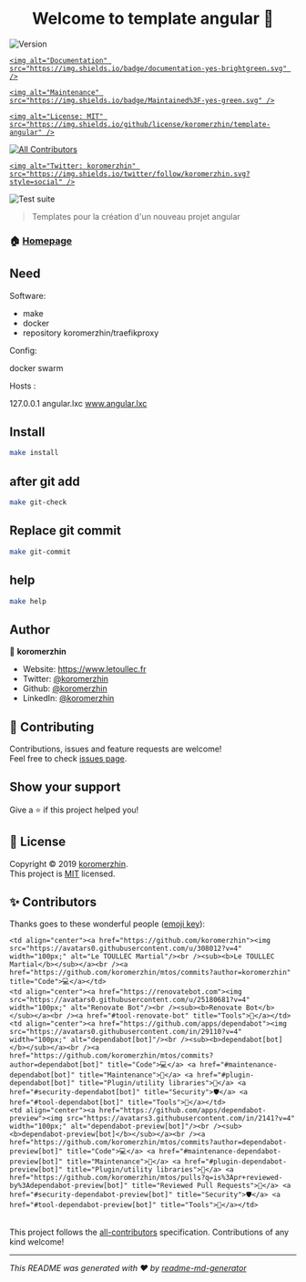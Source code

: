 <h1 align="center">Welcome to template angular 👋</h1>
<p>
  <img alt="Version" src="https://img.shields.io/badge/version-1.0.0-blue.svg?cacheSeconds=2592000" />
  <a href="https://github.com/koromerzhin/template-angular#readme" target="_blank">

    <img alt="Documentation" src="https://img.shields.io/badge/documentation-yes-brightgreen.svg" />

  </a>
  <a href="https://github.com/koromerzhin/template-angular/graphs/commit-activity" target="_blank">

    <img alt="Maintenance" src="https://img.shields.io/badge/Maintained%3F-yes-green.svg" />

  </a>
  <a href="https://github.com/koromerzhin/template-angular/blob/master/LICENSE" target="_blank">

    <img alt="License: MIT" src="https://img.shields.io/github/license/koromerzhin/template-angular" />

  </a>
  <!-- ALL-CONTRIBUTORS-BADGE: START - Do not remove or modify this section --><a href="#-contributors"><img src="https://img.shields.io/badge/all_contributors-4-orange.svg?style=flat-square" alt="All Contributors" /></a><!-- ALL-CONTRIBUTORS-BADGE: END -->
  <a href="https://twitter.com/koromerzhin" target="_blank">

    <img alt="Twitter: koromerzhin" src="https://img.shields.io/twitter/follow/koromerzhin.svg?style=social" />

  </a>

	

  

![Test suite](https://github.com/koromerzhin/template-angular/workflows/Test%20suite/badge.svg)

</p>

> Templates pour la création d'un nouveau projet angular

### 🏠 [Homepage](https://github.com/koromerzhin/template-angular#readme)

## Need

Software:

* make
* docker
* repository koromerzhin/traefikproxy

Config: 

docker swarm

Hosts : 

127.0.0.1 angular.lxc www.angular.lxc

## Install

``` sh
make install
```

## after git add

``` sh
make git-check
```

## Replace git commit

``` sh
make git-commit
```

## help

``` sh
make help
```

## Author

👤 **koromerzhin**

* Website: https://www.letoullec.fr
* Twitter: [@koromerzhin](https://twitter.com/koromerzhin)
* Github: [@koromerzhin](https://github.com/koromerzhin)
* LinkedIn: [@koromerzhin](https://linkedin.com/in/koromerzhin)

## 🤝 Contributing

Contributions, issues and feature requests are welcome!<br />Feel free to check [issues page](https://github.com/koromerzhin/template-angular/issues).

## Show your support

Give a ⭐️ if this project helped you!

## 📝 License

Copyright © 2019 [koromerzhin](https://github.com/koromerzhin).<br />
This project is [MIT](https://github.com/koromerzhin/template-angular/blob/master/LICENSE) licensed.

## ✨ Contributors

Thanks goes to these wonderful people ([emoji key](https://allcontributors.org/docs/en/emoji-key)):

<!-- ALL-CONTRIBUTORS-LIST: START - Do not remove or modify this section -->
<!-- prettier-ignore-start -->
<!-- markdownlint-disable -->
<table>
  <tr>

    <td align="center"><a href="https://github.com/koromerzhin"><img src="https://avatars0.githubusercontent.com/u/308012?v=4" width="100px;" alt="Le TOULLEC Martial"/><br /><sub><b>Le TOULLEC Martial</b></sub></a><br /><a href="https://github.com/koromerzhin/mtos/commits?author=koromerzhin" title="Code">💻</a></td>
    <td align="center"><a href="https://renovatebot.com"><img src="https://avatars0.githubusercontent.com/u/25180681?v=4" width="100px;" alt="Renovate Bot"/><br /><sub><b>Renovate Bot</b></sub></a><br /><a href="#tool-renovate-bot" title="Tools">🔧</a></td>
    <td align="center"><a href="https://github.com/apps/dependabot"><img src="https://avatars0.githubusercontent.com/in/29110?v=4" width="100px;" alt="dependabot[bot]"/><br /><sub><b>dependabot[bot]</b></sub></a><br /><a href="https://github.com/koromerzhin/mtos/commits?author=dependabot[bot]" title="Code">💻</a> <a href="#maintenance-dependabot[bot]" title="Maintenance">🚧</a> <a href="#plugin-dependabot[bot]" title="Plugin/utility libraries">🔌</a> <a href="#security-dependabot[bot]" title="Security">🛡️</a> <a href="#tool-dependabot[bot]" title="Tools">🔧</a></td>
    <td align="center"><a href="https://github.com/apps/dependabot-preview"><img src="https://avatars3.githubusercontent.com/in/2141?v=4" width="100px;" alt="dependabot-preview[bot]"/><br /><sub><b>dependabot-preview[bot]</b></sub></a><br /><a href="https://github.com/koromerzhin/mtos/commits?author=dependabot-preview[bot]" title="Code">💻</a> <a href="#maintenance-dependabot-preview[bot]" title="Maintenance">🚧</a> <a href="#plugin-dependabot-preview[bot]" title="Plugin/utility libraries">🔌</a> <a href="https://github.com/koromerzhin/mtos/pulls?q=is%3Apr+reviewed-by%3Adependabot-preview[bot]" title="Reviewed Pull Requests">👀</a> <a href="#security-dependabot-preview[bot]" title="Security">🛡️</a> <a href="#tool-dependabot-preview[bot]" title="Tools">🔧</a></td>

  </tr>
</table>

<!-- markdownlint-enable -->
<!-- prettier-ignore-end -->
<!-- ALL-CONTRIBUTORS-LIST: END -->

This project follows the [all-contributors](https://github.com/all-contributors/all-contributors) specification. Contributions of any kind welcome!

***
_This README was generated with ❤️ by [readme-md-generator](https://github.com/kefranabg/readme-md-generator)_
